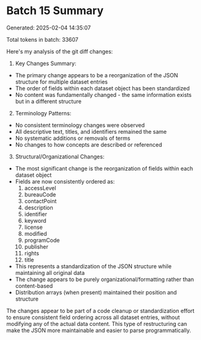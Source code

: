 # Batch 15 Summary

Generated: 2025-02-04 14:35:07

Total tokens in batch: 33607

Here's my analysis of the git diff changes:

1. Key Changes Summary:
- The primary change appears to be a reorganization of the JSON structure for multiple dataset entries
- The order of fields within each dataset object has been standardized
- No content was fundamentally changed - the same information exists but in a different structure

2. Terminology Patterns:
- No consistent terminology changes were observed
- All descriptive text, titles, and identifiers remained the same
- No systematic additions or removals of terms
- No changes to how concepts are described or referenced

3. Structural/Organizational Changes:
- The most significant change is the reorganization of fields within each dataset object
- Fields are now consistently ordered as:
  1. accessLevel
  2. bureauCode
  3. contactPoint
  4. description
  5. identifier
  6. keyword
  7. license
  8. modified
  9. programCode
  10. publisher
  11. rights
  12. title
- This represents a standardization of the JSON structure while maintaining all original data
- The change appears to be purely organizational/formatting rather than content-based
- Distribution arrays (when present) maintained their position and structure

The changes appear to be part of a code cleanup or standardization effort to ensure consistent field ordering across all dataset entries, without modifying any of the actual data content. This type of restructuring can make the JSON more maintainable and easier to parse programmatically.